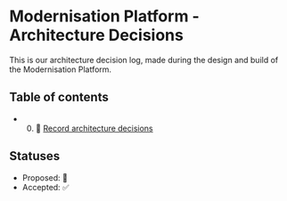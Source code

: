 # Modernisation Platform - Architecture Decisions

This is our architecture decision log, made during the design and build of the Modernisation Platform.

## Table of contents
- 0. 🤔 [Record architecture decisions](architecture-decision-record/0001-record-architecture-decisions.md)

## Statuses
- Proposed: 🤔
- Accepted: ✅
